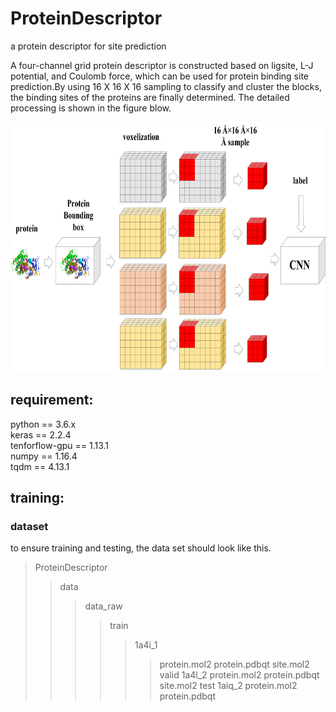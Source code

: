 # ProteinDescriptor
a protein descriptor for site prediction

A four-channel grid protein descriptor is constructed based on ligsite, L-J potential, and Coulomb force, which can be used for protein binding site prediction.By using 16 X 16 X 16 sampling to classify and cluster the blocks, the binding sites of the proteins are finally determined. The detailed processing is shown in the figure blow.

<div align=center><img width="700" height="400" src="https://github.com/595693085/ProteinDescriptor/blob/master/docs/figure1.jpg"/></div>


## requirement:
python == 3.6.x  
keras == 2.2.4  
tenforflow-gpu == 1.13.1  
numpy == 1.16.4  
tqdm == 4.13.1  


## training:
### dataset 
to ensure training and testing, the data set should look like this.  
>ProteinDescriptor
>>data
>>>data_raw
>>>>train
>>>>>1a4i_1
>>>>>>protein.mol2
>>>>>>protein.pdbqt
>>>>>>site.mol2
>>>>valid
>>>>>1a4l_2
>>>>>>protein.mol2
>>>>>>protein.pdbqt
>>>>>>site.mol2
>>>>test
>>>>>1aiq_2
>>>>>>protein.mol2
>>>>>>protein.pdbqt



